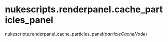 # nukescripts.renderpanel.cache_particles_panel
nukescripts.renderpanel.cache_particles_panel(_particleCacheNode_)